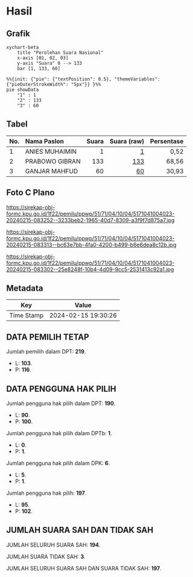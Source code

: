 # Hasil

## Grafik

```mermaid
xychart-beta
    title "Perolehan Suara Nasional"
    x-axis [01, 02, 03]
    y-axis "Suara" 0 --> 133
    bar [1, 133, 60]
```

```mermaid
%%{init: {"pie": {"textPosition": 0.5}, "themeVariables": {"pieOuterStrokeWidth": "5px"}} }%%
pie showData
    "1" : 1
    "2" : 133
    "3" : 60
```

## Tabel

| No. | Nama Paslon    | Suara | Suara (raw) | Persentase |
|:--- |:-------------- | -----:| -----------:| ----------:|
| 1   | ANIES MUHAIMIN | 1     | [1][p-1]    | 0,52       |
| 2   | PRABOWO GIBRAN | 133   | [133][p-2]  | 68,56      |
| 3   | GANJAR MAHFUD  | 60    | [60][p-3]   | 30,93      |


[p-1]: https://github.com/gigit-pemilu/pemilu-2024/blob/main/pilpres/hitung-suara/sub/51-bali/sub/71-kota-denpasar/sub/04-denpasar-utara/sub/1004-tonja/sub/023-tps/sub/paslon-1.txt
[p-2]: https://github.com/gigit-pemilu/pemilu-2024/blob/main/pilpres/hitung-suara/sub/51-bali/sub/71-kota-denpasar/sub/04-denpasar-utara/sub/1004-tonja/sub/023-tps/sub/paslon-2.txt
[p-3]: https://github.com/gigit-pemilu/pemilu-2024/blob/main/pilpres/hitung-suara/sub/51-bali/sub/71-kota-denpasar/sub/04-denpasar-utara/sub/1004-tonja/sub/023-tps/sub/paslon-3.txt

## Foto C Plano

https://sirekap-obj-formc.kpu.go.id/1f22/pemilu/ppwp/51/71/04/10/04/5171041004023-20240215-083252--3233beb2-1965-40d7-8309-a3f9f7d875a7.jpg

https://sirekap-obj-formc.kpu.go.id/1f22/pemilu/ppwp/51/71/04/10/04/5171041004023-20240215-083313--bc63e7bb-4fa0-4200-b499-b6e6dea8c12b.jpg

https://sirekap-obj-formc.kpu.go.id/1f22/pemilu/ppwp/51/71/04/10/04/5171041004023-20240215-083302--25e8248f-10b4-4d09-9cc5-2531413c92a1.jpg


## Metadata

| Key        | Value               |
| ---------- | ------------------- |
| Time Stamp | 2024-02-15 19:30:26 |


## DATA PEMILIH TETAP

Jumlah pemilih dalam DPT: **219**.
 * L: **103**.
 * P: **116**.

## DATA PENGGUNA HAK PILIH

Jumlah pengguna hak pilih dalam DPT: **190**.
 * L: **90**.
 * P: **100**.

Jumlah pengguna hak pilih dalam DPTb: **1**.
 * L: **0**.
 * P: **1**.

Jumlah pengguna hak pilih dalam DPK: **6**.
 * L: **5**.
 * P: **1**.

Jumlah pengguna hak pilih: **197**.
 * L: **95**.
 * P: **102**.

## JUMLAH SUARA SAH DAN TIDAK SAH

JUMLAH SELURUH SUARA SAH: **194**.

JUMLAH SUARA TIDAK SAH: **3**.

JUMLAH SELURUH SUARA SAH DAN SUARA TIDAK SAH: **197**.


